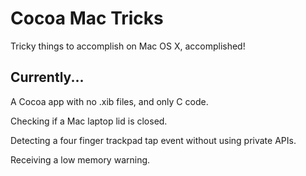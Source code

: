 # Cocoa Mac Tricks

Tricky things to accomplish on Mac OS X, accomplished! 

## Currently...

A Cocoa app with no .xib files, and only C code.

Checking if a Mac laptop lid is closed.

Detecting a four finger trackpad tap event without using private APIs.

Receiving a low memory warning.
